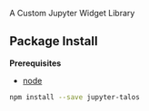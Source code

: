 A Custom Jupyter Widget Library

Package Install
---------------

**Prerequisites**
- [node](http://nodejs.org/)

```bash
npm install --save jupyter-talos
```

